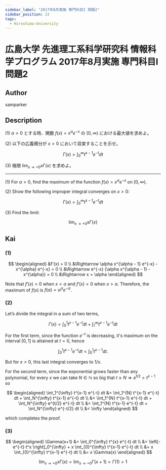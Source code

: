 ```yaml
---
sidebar_label: "2017年8月実施 専門科目I 問題2"
sidebar_position: 23
tags:
  - Hiroshima-University
---
```

# 広島大学 先進理工系科学研究科 情報科学プログラム 2017年8月実施 専門科目I 問題2


## **Author**
samparker

## **Description**
(1) $\alpha > 0$ とする時、関数 $f(x) = x^{\alpha} e^{-x}$ の $[0, \infty)$ における最大値を求めよ。

(2) 以下の広義積分が $x > 0$ において収束することを示せ。

$$
\Gamma(x) = \int_0^{\infty} t^{x-1} e^{-t} dt
$$

(3) 極限 $\lim_{x \to +0} x \Gamma(x)$ を求めよ。

---

(1) For $\alpha > 0$, find the maximum of the function $f(x) = x^{\alpha} e^{-x}$ on $[0, \infty)$.

(2) Show the following improper integral converges on $x > 0$:

$$
\Gamma(x) = \int_0^{\infty} t^{x-1} e^{-t} dt
$$

(3) Find the limit:

$$
\lim_{x \to +0} x \Gamma(x)
$$

## **Kai**
### (1)

$$
\begin{aligned}
&f'(x) = 0 \\
&\Rightarrow \alpha x^{\alpha - 1} e^{-x} - x^{\alpha} e^{-x} = 0 \\
&\Rightarrow e^{-x} (\alpha x^{\alpha - 1} - x^{\alpha}) = 0 \\
&\Rightarrow x = \alpha
\end{aligned}
$$

Note that $f'(x) > 0$ when $x < \alpha$ and $f'(x) < 0$ when $x > \alpha$. Therefore, the maximum of $f(x)$ is $f(\alpha) = \alpha^{\alpha} e^{-\alpha}$.

### (2)
Let’s divide the integral in a sum of two terms,

$$
\Gamma(x) = \int_0^{1} t^{x-1} e^{-t} dt + \int_1^{\infty} t^{x-1} e^{-t} dt
$$

For the first term, since the function $e^{-t}$ is decreasing, it's maximum on the interval $[0, 1]$ is attained at $t = 0$, hence

$$
\int_0^{1} t^{x-1} e^{-t} dt < \int_0^1 t^{x-1} dt.
$$

But for $x > 0$, this last integral converges to $1/x$.

For the second term, since the exponential grows faster than any polynomial, for every $x$ we can take $N \in \mathbb{N}$ so big that $t \geq N \Rightarrow e^{t/2} > t^{x-1}$ so

$$
\begin{aligned}
    \int_1^{\infty} t^{x-1} e^{-t} dt &= \int_1^{N} t^{x-1} e^{-t} dt + \int_N^{\infty} t^{x-1} e^{-t} dt \\
    &< \int_1^{N} t^{x-1} e^{-t} dt + \int_N^{\infty} e^{t/2} e^{-t} dt \\
    &= \int_1^{N} t^{x-1} e^{-t} dt + \int_N^{\infty} e^{-t/2} dt \\
    &< \infty
\end{aligned}
$$

which completes the proof.

### (3)

$$
\begin{aligned}
    \Gamma(x+1) &= \int_0^{\infty} t^{x} e^{-t} dt \\
    &= \left[- e^{-t} t^x \right]_0^{\infty} + x \int_{0}^{\infty} t^{x-1} e^{-t} dt \\
    &= x \int_{0}^{\infty} t^{x-1} e^{-t} dt \\
    &= x \Gamma(x)
\end{aligned}
$$

$$
\lim_{x \to +0} x \Gamma(x) = \lim_{x \to +0} \Gamma(x+1) = \Gamma(1) = 1
$$
